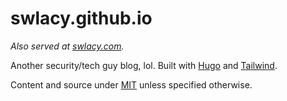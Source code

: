 # swlacy.github.io

*Also served at [swlacy.com](https://swlacy.com).*

Another security/tech guy blog, lol. Built with [Hugo](https://gohugo.io) and [Tailwind](https://tailwindcss.com).

Content and source under [MIT](https://opensource.org/license/mit) unless specified otherwise.
